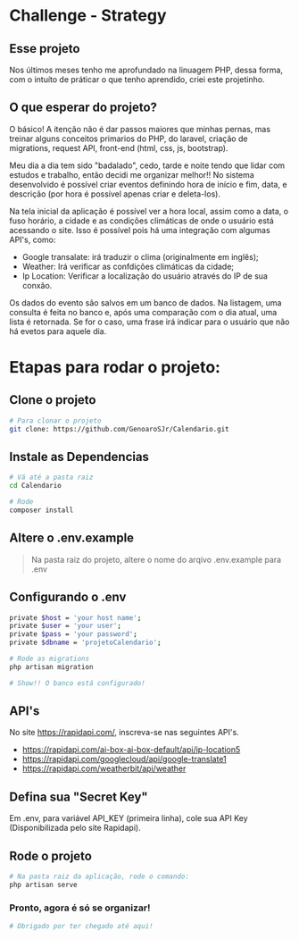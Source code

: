 # Challenge - Strategy

## Esse projeto
Nos últimos meses tenho me aprofundado na linuagem PHP, dessa forma, com o intuíto de práticar o que tenho aprendido, criei este projetinho. 


## O que esperar do projeto?
O básico! A itenção não é dar passos maiores que minhas pernas, mas treinar alguns conceitos primarios do PHP, do laravel, criação de migrations, request API, front-end (html, css, js, bootstrap). 

Meu dia a dia tem sido "badalado", cedo, tarde e noite tendo que lidar com estudos e trabalho, então decidi me organizar melhor!!
No sistema desenvolvido é possível criar eventos definindo hora de início e fim, data, e descrição (por hora é possível apenas criar e deleta-los).

Na tela inicial da aplicação é possível ver a hora local, assim como a data, o fuso horário, a cidade e as condições climáticas de onde o usuário está acessando o site. Isso é possível pois há uma integração com algumas API's, como:
* Google transalate: irá traduzir o clima (originalmente em inglês);
* Weather: Irá verificar as confdições climáticas da cidade;
* Ip Location: Verificar a localização do usuário através do IP de sua conxão.

Os dados do evento são salvos em um banco de dados. Na listagem, uma consulta é feita no banco e, após uma comparação com o dia atual, uma lista é retornada. Se for o caso, uma frase irá indicar para o usuário que não há evetos para aquele dia.

# Etapas para rodar o projeto:

## Clone o projeto
```sh
# Para clonar o projeto
git clone: https://github.com/GenoaroSJr/Calendario.git

```

## Instale as Dependencias
```sh
# Vá até a pasta raiz
cd Calendario

# Rode
composer install
```

## Altere o .env.example
>Na pasta raiz do projeto, altere o nome do arqivo .env.example para .env


## Configurando o .env
```sh
private $host = 'your host name';
private $user = 'your user';
private $pass = 'your password';
private $dbname = 'projetoCalendario';

# Rode as migrations
php artisan migration

# Show!! O banco está configurado!
```

## API's
No site https://rapidapi.com/, inscreva-se nas seguintes API's.
* https://rapidapi.com/ai-box-ai-box-default/api/ip-location5
* https://rapidapi.com/googlecloud/api/google-translate1
* https://rapidapi.com/weatherbit/api/weather


## Defina sua "Secret Key"
Em .env, para variável API_KEY (primeira linha), cole sua API Key (Disponibilizada pelo site Rapidapi).

## Rode o projeto
```sh
# Na pasta raiz da aplicação, rode o comando:
php artisan serve
```
### Pronto, agora é só se organizar!
```sh
# Obrigado por ter chegado até aqui! 
```

